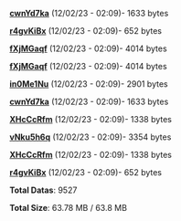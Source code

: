 [**cwnYd7ka**](/data/cwnYd7ka.txt) (12/02/23 - 02:09)- 1633 bytes

[**r4gvKiBx**](/data/r4gvKiBx.txt) (12/02/23 - 02:09)- 652 bytes

[**fXjMGaqf**](/data/fXjMGaqf.txt) (12/02/23 - 02:09)- 4014 bytes

[**fXjMGaqf**](/data/fXjMGaqf.txt) (12/02/23 - 02:09)- 4014 bytes

[**in0Me1Nu**](/data/in0Me1Nu.txt) (12/02/23 - 02:09)- 2901 bytes

[**cwnYd7ka**](/data/cwnYd7ka.txt) (12/02/23 - 02:09)- 1633 bytes

[**XHcCcRfm**](/data/XHcCcRfm.txt) (12/02/23 - 02:09)- 1338 bytes

[**vNku5h6q**](/data/vNku5h6q.txt) (12/02/23 - 02:09)- 3354 bytes

[**XHcCcRfm**](/data/XHcCcRfm.txt) (12/02/23 - 02:09)- 1338 bytes

[**r4gvKiBx**](/data/r4gvKiBx.txt) (12/02/23 - 02:09)- 652 bytes

**Total Datas**: 9527

**Total Size**: 63.78 MB / 63.8 MB